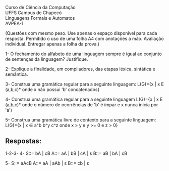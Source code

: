 Curso de Ciência da Computação  
UFFS Campus de Chapecó  
Linguagens Formais e Automatos  
AVPEA-1  

(Questões com mesmo peso. Use apenas o espaço disponível para cada resposta. Permitido o uso de uma folha A4 com anotações a mão. Avaliação individual. Entregar apenas a folha da prova.)

1- O fechamento do alfabeto de uma linguagem sempre é igual ao conjunto de sentenças da linguagem? Justifique.

2- Explique a finalidade, em compiladores, das etapas léxica, sintática e semântica.

3- Construa uma gramática regular para a seguinte linguagem: 
L(G)={x | x E (a,b,c)* onde x não possui 'b' concatenados}

4- Construa uma gramática regular para a seguinte linguagem
L(G)={x | x E (a,b,c)* onde o número de ocorrências de 'b' é ímpar e x nunca inicia por 'a')

5- Construa uma gramática livre de contexto para a seguinte linguagem:
L(G)={x | x ∈ a^b b^y c^z onde x > y e y >= 0 e z > 0}

## Respostas:
1-2-3-
4-
S::= bA | cB
A::= aA | bB | cA | ε
B::= aB | bA | cB

5-
S::= aAcB
A::= aA | aAb | ε
B::= cb | ε